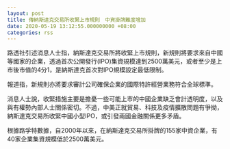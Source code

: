 ```yaml
---
layout: post
title: 傳納斯達克交易所收緊上市規則　中資掛牌難度增加
date: 2020-05-19 13:12:55.000000000 +08:00
categories: rss
---
```


路透社引述消息人士指，納斯達克交易所將收緊上市規則，新規則將要求來自中國等國家的企業，透過首次公開發行(IPO)集資規模達到2500萬美元，或者至少是上市後市值的4分1，是納斯達克首次對IPO規模設定最低限制。

報道指，新規則亦將要求審計公司確保企業的國際特許經營業務符合全球標準。

消息人士說，收緊措施主要是擔憂一些可能上市的中國企業缺乏會計透明度，以及與有權勢內部人士關係密切。不過，中美正就貿易、科技及疫情擴散問題有爭拗，納斯達克交易所收緊中國小型IPO，或引發兩國金融關係更多矛盾。

根據路孚特數據，自2000年以來，在納斯達克交易所掛牌的155家中資企業，有40家企業集資規模低於2500萬美元。
